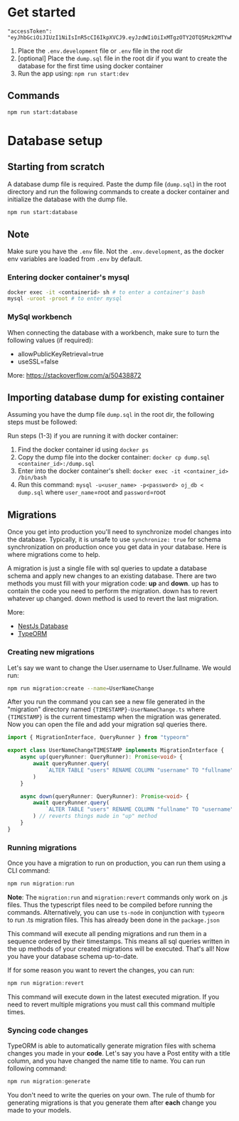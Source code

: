 
# Get started

    "accessToken": "eyJhbGciOiJIUzI1NiIsInR5cCI6IkpXVCJ9.eyJzdWIiOiIxMTgzOTY2OTQ5Mzk2MTYwMzM1NzkiLCJuYW1lIjoiQWxpIEFobmFmIiwiaWF0IjoxNzI1MDE4ODE4fQ.bI_emA4VOpAlR8WhT3HO2f9t1AyYoqrP9dRWZdci9M4"

1. Place the `.env.development` file or `.env` file in the root dir
2. [optional] Place the `dump.sql` file in the root dir if you want to create the database for the first time using docker container 
4. Run the app using: `npm run start:dev`

## Commands

```bash
npm run start:database
```

# Database setup

## Starting from scratch

A database dump file is required. Paste the dump file (`dump.sql`) in the root directory and run the following commands to create a docker container and initialize the database with the dump file.

```bash
npm run start:database
```

## Note

Make sure you have the `.env` file. Not the `.env.development`, as the docker env variables are loaded from `.env` by default.

### Entering docker container's mysql

```sh
docker exec -it <containerid> sh # to enter a container's bash
mysql -uroot -proot # to enter mysql
```

### MySql workbench
When connecting the database with a workbench, make sure to turn the following values (if required): 

- allowPublicKeyRetrieval=true
- useSSL=false

More: https://stackoverflow.com/a/50438872 

## Importing database dump for existing container

Assuming you have the dump file `dump.sql` in the root dir, the following steps must be followed:

Run steps (1-3) if you are running it with docker container:

1. Find the docker container id using `docker ps` 
2. Copy the dump file into the docker container: `docker cp dump.sql <container_id>:/dump.sql`
3. Enter into the docker container's shell: `docker exec -it <container_id> /bin/bash`
4. Run this command: `mysql -u<user_name> -p<password> oj_db < dump.sql` where `user_name`=root and `password`=root


## Migrations

Once you get into production you'll need to synchronize model changes into the database. Typically, it is unsafe to use `synchronize: true` for schema synchronization on production once you get data in your database. Here is where migrations come to help.

A migration is just a single file with sql queries to update a database schema and apply new changes to an existing database. There are two methods you must fill with your migration code: **up** and **down**. up has to contain the code you need to perform the migration. down has to revert whatever up changed. down method is used to revert the last migration.

More: 

- [NestJs Database](https://docs.nestjs.com/techniques/database)
- [TypeORM](https://typeorm.io/migration)

### Creating new migrations

Let's say we want to change the User.username to User.fullname. We would run: 
```bash
npm run migration:create --name=UserNameChange
``` 
After you run the command you can see a new file generated in the "migration" directory named `{TIMESTAMP}-UserNameChange.ts` where `{TIMESTAMP}` is the current timestamp when the migration was generated. Now you can open the file and add your migration sql queries there.

```ts
import { MigrationInterface, QueryRunner } from "typeorm"

export class UserNameChangeTIMESTAMP implements MigrationInterface {
    async up(queryRunner: QueryRunner): Promise<void> {
        await queryRunner.query(
            `ALTER TABLE "users" RENAME COLUMN "username" TO "fullname"`,
        )
    }

    async down(queryRunner: QueryRunner): Promise<void> {
        await queryRunner.query(
            `ALTER TABLE "users" RENAME COLUMN "fullname" TO "username"`,
        ) // reverts things made in "up" method
    }
}
```

### Running migrations

Once you have a migration to run on production, you can run them using a CLI command:

```ts
npm run migration:run
```

 **Note**: The `migration:run` and `migration:revert` commands only work on .js files. Thus the typescript files need to be compiled before running the commands. Alternatively, you can use `ts-node` in conjunction with `typeorm` to run .ts migration files. This has already been done in the `package.json`

This command will execute all pending migrations and run them in a sequence ordered by their timestamps. This means all sql queries written in the up methods of your created migrations will be executed. That's all! Now you have your database schema up-to-date.

If for some reason you want to revert the changes, you can run:

```ts
npm run migration:revert
```
This command will execute down in the latest executed migration. If you need to revert multiple migrations you must call this command multiple times.



### Syncing code changes

TypeORM is able to automatically generate migration files with schema changes you made in your **code**. Let's say you have a Post entity with a title column, and you have changed the name title to name. You can run following command:

```ts
npm run migration:generate
```
You don't need to write the queries on your own. The rule of thumb for generating migrations is that you generate them after **each** change you made to your models. 
